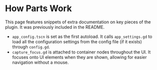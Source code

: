 # How Parts Work

This page features snippets of extra documentation on key pieces of the plugin. It was previously included in the README.

- `app_config.tscn` is set as the first autoload. It calls `app_settings.gd` to load all the configuration settings from the config file (if it exists) through `config.gd`.
- `capture_focus.gd` is attached to container nodes throughout the UI. It focuses onto UI elements when they are shown, allowing for easier navigation without a mouse.
